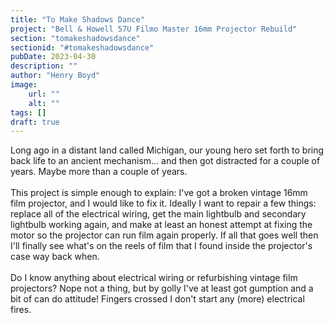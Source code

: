 ```yaml
---
title: "To Make Shadows Dance"
project: "Bell & Howell 57U Filmo Master 16mm Projector Rebuild"
section: "tomakeshadowsdance"
sectionid: "#tomakeshadowsdance"
pubDate: 2023-04-30
description: ""
author: "Henry Boyd" 
image:
    url: ""
    alt: "" 
tags: []
draft: true
---
```


Long ago in a distant land called Michigan, our young hero set forth to bring back life to an ancient mechanism... and then got distracted for a couple of years. Maybe more than a couple of years.
\
\
This project is simple enough to explain: I've got a broken vintage 16mm film projector, and I would like to fix it. Ideally I want to repair a few things: replace all of the electrical wiring, get the main lightbulb and secondary lightbulb working again, and make at least an honest attempt at fixing the motor so the projector can run film again properly. If all that goes well then I'll finally see what's on the reels of film that I found inside the projector's case way back when.
\
\
Do I know anything about electrical wiring or refurbishing vintage film projectors? Nope not a thing, but by golly I've at least got gumption and a bit of can do attitude! Fingers crossed I don't start any (more) electrical fires.